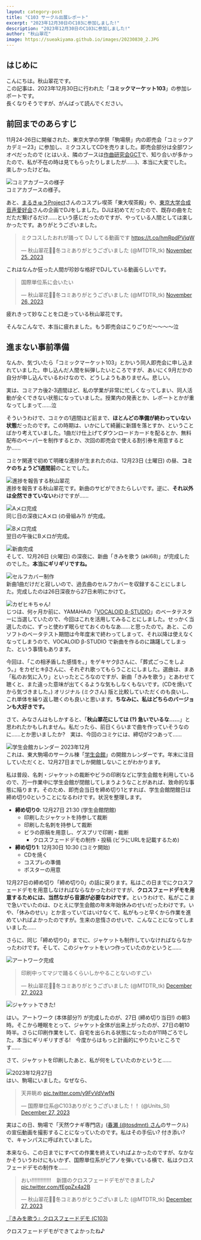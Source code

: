 ```yaml
---
layout: category-post
title: "C103 サークル出展レポート"
excerpt: "2023年12月30日のC103に参加しました!"
description: "2023年12月30日のC103に参加しました!"
author: "秋山翠花"
image: https://sueakiyama.github.io/images/20230830_2.JPG
---
```


## はじめに
こんにちは。秋山翠花です。  
この記事は、2023年12月30日に行われた「**コミックマーケット103**」の参加レポートです。  
長くなりそうですが、がんばって読んでください。

## 前回までのあらすじ
11月24-26日に開催された、東京大学の学祭「駒場祭」内の即売会「コミックアカデミー23」に参加し、ミクコスしてCDを売りました。即売会部分は全部ワンオペだったので (とはいえ、隣のブースは[作曲研究会GCT](https://gctutokyo.wixsite.com/home)で、知り合いが多かったので、私が不在の時は見てもらったりしましたが……)、本当に大変でした。楽しかったけどね。

![コミアカブースの様子](https://sueakiyama.github.io/images/20240101_0.jpg)  
コミアカブースの様子。

あと、[まるきゅうProject](https://sites.google.com/view/maru9-project)さんのコスプレ喫茶「東大喫茶殿」や、[東京大学合成音声愛好会](https://twitter.com/ut_synth_voice)さんの企画でDJをしました。DJは初めてだったので、既存の曲をただただ繋げるだけ……という感じだったのですが、やっている人間としては楽しかったです。ありがとうございました。

<blockquote class="twitter-tweet"><p lang="ja" dir="ltr">ミクコスしたおれが踊って DJ してる動画です <a href="https://t.co/hmRpdPVjqW">https://t.co/hmRpdPVjqW</a></p>&mdash; 秋山翠花🍊🌊冬コミありがとうございました (@MTDTR_tk) <a href="https://twitter.com/MTDTR_tk/status/1728347456306548999?ref_src=twsrc%5Etfw">November 25, 2023</a></blockquote> <script async src="https://platform.twitter.com/widgets.js" charset="utf-8"></script> 

これはなんか狂った人間が珍妙な格好でDJしている動画らしいです。

<blockquote class="twitter-tweet"><p lang="ja" dir="ltr">国際単位系に会いたい</p>&mdash; 秋山翠花🍊🌊冬コミありがとうございました (@MTDTR_tk) <a href="https://twitter.com/MTDTR_tk/status/1728790868344053915?ref_src=twsrc%5Etfw">November 26, 2023</a></blockquote> <script async src="https://platform.twitter.com/widgets.js" charset="utf-8"></script> 

疲れきって妙なことを口走っている秋山翠花です。

そんなこんなで、本当に疲れました。もう即売会はこりごりだ～～～～泣

## 進まない事前準備

なんか、気づいたら「コミックマーケット103」とかいう同人即売会に申し込まれていました。申し込んだ人間を糾弾したいところですが、あいにく9月だかの自分が申し込んでいるわけなので、どうしようもありません。悲しい。

実は、コミアカ後2-3週間ほど、私の学業が非常に忙しくなってしまい、同人活動が全くできない状態になっていました。授業内の発表とか、レポートとかが重なってしまって……泣

そういうわけで、コミケの1週間ほど前まで、**ほとんどの準備が終わっていない状態**だったのです。この時期は、いかにして綺麗に新譜を落とすか、ということばかり考えていました。1曲だけ仕上げてダウンロードカードを配るとか、無料配布のペーパーを制作するとか、次回の即売会で使える割引券を用意するとか……

コミケ関連で初めて明確な進捗が生まれたのは、12月23日 (土曜日) の昼、**コミケのちょうど1週間前**のことでした。

![進捗を報告する秋山翠花](https://sueakiyama.github.io/images/20240101_1.png)  
進捗を報告する秋山翠花です。新曲のサビができたらしいです。逆に、**それ以外は全然できていない**わけですが……

![Aメロ完成](https://sueakiyama.github.io/images/20240101_2.png)  
同じ日の深夜にAメロ (の骨組み?) が完成。

![Bメロ完成](https://sueakiyama.github.io/images/20240101_3.png)  
翌日の午後にBメロが完成。

![新曲完成](https://sueakiyama.github.io/images/20240101_4.png)  
そして、12月26日 (火曜日) の深夜に、新曲「きみを歌う (aki68)」が完成したのでした。**本当にギリギリですね。**

![セルフカバー制作](https://sueakiyama.github.io/images/20240101_6.png)  
新曲1曲だけだと寂しいので、過去曲のセルフカバーを収録することにしました。完成したのは26日深夜から27日未明にかけて。

![カゼヒキちゃん!](https://sueakiyama.github.io/images/20240101_7.png)  
じつは、何ヶ月か前に、YAMAHAの「[VOCALOID β-STUDIO](https://vocaloid.beta.yamaha.com/)」のベータテスターに当選していたので、今回はこれを活用してみることにしました。せっかく当選したのに、ずっと使わず眠らせておくのもなあ……と思ったので。あと、このソフトのベータテスト期間は今年度末で終わってしまって、それ以降は使えなくなってしまうので、VOCALOID β-STUDIO で新曲を作るのに躊躇してしまった、という事情もあります。

今回は、「この相矛盾した感情を。」をゲキヤクβさんに、「葬式ごっこをしよう。」をカゼヒキβさんに、それぞれ歌ってもらうことにしました。選曲は、まあ「私のお気に入り」といったところなのですが、新曲「きみを歌う」とあわせて聴くと、また違った意味が出てくるような気もしなくもないです。(CDを焼いてから気づきました。) オリジナル (ミクさん) 版と比較していただくのも良いし、これ単体を繰り返し聴くのも良いと思います。**ちなみに、私はどちらのバージョンも大好きです。**

さて、みなさんはもしかすると、「**秋山翠花にしては (?) 急いでいるな……**」と思われたかもしれません。私だったら、前日くらいまで曲を作っていそうなのに……とか思いましたか?　実は、今回のコミケには、締切が2つあって……

![学生会館カレンダー 2023年12月](https://sueakiyama.github.io/images/20240101_5.png)  
これは、東大駒場のサークル棟「[学生会館](https://gkuc.net)」の開館カレンダーです。年末に注目していただくと、12月27日までしか開館しないことがわかります。

私は普段、名刺・ジャケットの裁断やビラの印刷などに学生会館を利用しているので、万一作業中に学生会館が閉館してしまうようなことがあれば、致命的な事態に陥ります。そのため、即売会当日を締め切り1とすれば、学生会館閉館日は締め切り0ということになるわけです。状況を整理します。

- **締め切り0**: 12月27日 21:30 (学生会館閉館)
  - 印刷したジャケットを持参して裁断
  - 印刷した名刺を持参して裁断
  - ビラの原稿を用意し、ゲスプリで印刷・裁断
    - クロスフェードデモの制作・投稿 (ビラにURLを記載するため)
- **締め切り1**: 12月30日 10:30 (コミケ開始)
  - CDを焼く
  - コスプレの準備
  - ポスターの用意

12月27日の締め切り「締め切り0」の話に戻ります。私はこの日までにクロスフェードデモを用意しなければならなかったわけですが、**クロスフェードデモを用意するためには、当然ながら音源が必要なわけです**。というわけで、私がここまで急いでいたのは、ひとえに学生会館の年末年始休みのせいだったわけです。いや、「休みのせい」とか言っていてはいけなくて、私がもっと早くから作業を進めていればよかったのですが。生来の怠惰さのせいで、こんなことになってしまいました……

さらに、同じ「締め切り0」までに、ジャケットも制作していなければならなかったわけです。そして、このジャケットをいつ作っていたのかというと……

![アートワーク完成](https://sueakiyama.github.io/images/20240101_8.png) 

<blockquote class="twitter-tweet"><p lang="ja" dir="ltr">印刷中ってマジで踊るくらいしかやることないのすごい</p>&mdash; 秋山翠花🍊🌊冬コミありがとうございました (@MTDTR_tk) <a href="https://twitter.com/MTDTR_tk/status/1739827753560719614?ref_src=twsrc%5Etfw">December 27, 2023</a></blockquote> <script async src="https://platform.twitter.com/widgets.js" charset="utf-8"></script> 

![ジャケットできた!](https://sueakiyama.github.io/images/20240101_9.png)

はい。アートワーク (本体部分?) が完成したのが、27日 (締め切り当日!) の朝3時。そこから睡眠をとって、ジャケット全体が出来上がったのが、27日の朝10時半。さらに印刷作業をして、自宅を出られる状態になったのが11時ごろでした。本当にギリギリすぎる!　今度からはもっと計画的にやりたいところです……

さて、ジャケットを印刷したあと、私が何をしていたのかというと……

![2023年12月27日](https://sueakiyama.github.io/images/20240102_0.jpg)  
はい、駒場にいました。なぜなら、

<blockquote class="twitter-tweet"><p lang="ja" dir="ltr">天井眺め <a href="https://t.co/y9FvVdVwfN">pic.twitter.com/y9FvVdVwfN</a></p>&mdash; 国際単位系@C103ありがとうございました！！ (@Units_SI) <a href="https://twitter.com/Units_SI/status/1739916909196591612?ref_src=twsrc%5Etfw">December 27, 2023</a></blockquote> <script async src="https://platform.twitter.com/widgets.js" charset="utf-8"></script>

実はこの日、駒場で「天然ウナギ専門店」([春瀬 (@tosdmnt) さん](https://twitter.com/tosdmnt)のサークル) の宣伝動画を撮影することになっていたのです。私はその手伝い? 付き添い? で、キャンパスに呼ばれていました。

本来なら、この日までにすべての作業を終えていればよかったのですが、なかなかそういうわけにもいかず、国際単位系がピアノを弾いている横で、私はクロスフェードデモの制作を……

<blockquote class="twitter-tweet"><p lang="ja" dir="ltr">おい!!!!!!!!!!!!!　新譜のクロスフェードデモができました♪ <a href="https://t.co/fEgpZx4a2B">pic.twitter.com/fEgpZx4a2B</a></p>&mdash; 秋山翠花🍊🌊冬コミありがとうございました (@MTDTR_tk) <a href="https://twitter.com/MTDTR_tk/status/1739909184282615992?ref_src=twsrc%5Etfw">December 27, 2023</a></blockquote> <script async src="https://platform.twitter.com/widgets.js" charset="utf-8"></script> 

<script type="application/javascript" src="https://embed.nicovideo.jp/watch/sm43197995/script?w=640&h=360"></script><noscript><a href="https://www.nicovideo.jp/watch/sm43197995">『きみを歌う』クロスフェードデモ (C103)</a></noscript>

クロスフェードデモができてよかったね♪



